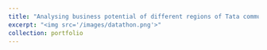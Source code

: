 ```yaml
---
title: "Analysing business potential of different regions of Tata communications."
excerpt: "<img src='/images/datathon.png'>"
collection: portfolio
---
```


<html>
<head>
    <style>
        .cover {
            text-align: center;
            margin-bottom: 20px;
        }

        .cover img {
            max-width: 100%;
            height: auto;
            border-radius: 4px;
        }
    </style>
</head>
<body>
    <div class="cover">
        <img src="/images/datathon.png" alt="Cover Image">
    </div>


</body>
</html>


##  The Problem

Tata Communication recognizes the importance of digital transformation across various sectors, such as Cloud and Data Centre, Business Collaboration, Managed Security, Network, Mobility, Voice, and Media. To expedite this transformation journey, the challenge lies in projecting the business potential for each of the 3915 regions within the dataset over the next 12 months.

## The Solution

In response to this challenge, I successfully developed forecasting algorithms utilizing pytorch's "temporal fusion transformer." These algorithms proved highly effective in predicting the potential data for 3915 regions over a span of 72 months, covering the subsequent 15 months. The competition spanned two rounds, where I consistently demonstrated exceptional performance.

In the first round, my forecasting algorithm yielded a remarkable MAPE (Mean Absolute Percentage Error) score of 748.8268, securing an impressive 4th position. Building on this success, I further improved my results in the second round, achieving an outstanding MAPE score of 566.9499. This achievement propelled me to the 2nd position in the competition.

## Benefits and Impact

By employing advanced forecasting techniques, such as the temporal fusion transformer, I have unlocked the potential to predict business outcomes for Tata Communication across a diverse range of regions. This allows for informed decision-making and strategic planning, enabling the company to allocate resources effectively, identify growth opportunities, and streamline their digital transformation efforts. The accuracy and precision of these forecasting algorithms provide invaluable insights that drive business growth, enhance operational efficiency, and ultimately contribute to the success of Tata Communication's digital transformation initiatives.